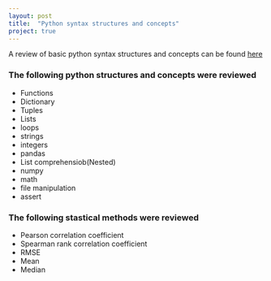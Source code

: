 ```yaml
---
layout: post
title:  "Python syntax structures and concepts"
project: true
---
```


A review of basic python syntax structures and concepts can be found [here](https://github.com/roshanlulu/gaProjects/tree/master/gaProject1)

### The following python structures and concepts were reviewed
- Functions
- Dictionary
- Tuples
- Lists
- loops
- strings
- integers
- pandas
- List comprehensiob(Nested)
- numpy
- math
- file manipulation
- assert

### The following stastical methods were reviewed
- Pearson correlation coefficient
- Spearman rank correlation coefficient
- RMSE
- Mean
- Median